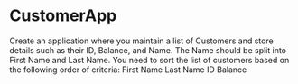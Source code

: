 # CustomerApp
Create an application where you maintain a list of Customers and store details such as their ID, Balance, and Name. The Name should be split into First Name and Last Name. You need to sort the list of customers based on the following order of criteria:  First Name Last Name ID Balance
